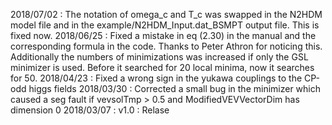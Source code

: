 2018/07/02 : The notation of omega_c and T_c was swapped in the N2HDM model file and in the example/N2HDM_Input.dat_BSMPT output file. This is fixed now.
2018/06/25 : Fixed a mistake in eq (2.30) in the manual and the corresponding formula in the code. Thanks to Peter Athron for noticing this. Additionally the numbers of minimizations was increased if only the GSL minimizer is used. Before it searched for 20 local minima, now it searches for 50. 
2018/04/23 : Fixed a wrong sign in the yukawa couplings to the CP-odd higgs fields
2018/03/30 : Corrected a small bug in the minimizer which caused a seg fault if vevsolTmp > 0.5 and ModifiedVEVVectorDim has dimension 0
2018/03/07 : v1.0 : Relase 
